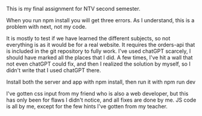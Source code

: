 This is my final assignment for NTV second semester.

When you run npm install you will get three errors. As I understand, this is a problem with next, not my code.

It is mostly to test if we have learned the different subjects, so not everything is as it would be for a real website.
It requires the orders-api that is included in the git repository to fully work.
I've used chatGPT scarcely, I should have marked all the places that I did.
A few times, I've hit a wall that not even chatGPT could fix, and then I realized the solution by myself, so I didn't write that I
used chatGPT there.

Install both the server and app with npm install, then run it with npm run dev

I've gotten css input from my friend who is also a web developer, but this has only been for flaws I didn't notice, and all fixes are done by me. JS code is all by me, except for the few hints I've
gotten from my teacher.
